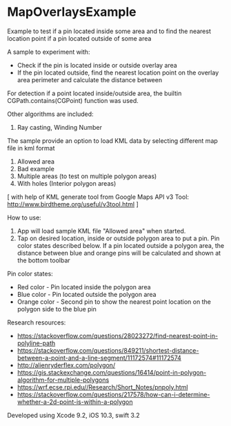 # MapOverlaysExample
Example to test if a pin located inside some area and to find the nearest location point if a pin located outside of some area

A sample to experiment with:
- Check if the pin is located inside or outside overlay area
- If the pin located outside, find the nearest location point on the overlay area perimeter and calculate the distance between

For detection if a point located inside/outside area, the builtin  CGPath.contains(CGPoint) function was used.

Other algorithms  are included:
1. Ray casting, Winding Number

The sample provide an option to load KML data by selecting different map file in kml format
1. Allowed area
2. Bad example
3. Multiple areas (to test on multiple polygon areas)
4. With holes (Interior polygon areas)


[ with help of KML generate tool from Google Maps API v3 Tool: http://www.birdtheme.org/useful/v3tool.html ]

How to use:
1.  App will load sample KML file "Allowed area" when started.
2. Tap on desired location, inside or outside polygon area to put a pin. Pin color states described below. If a pin located outside a polygon area, the distance between blue and orange pins will be calculated and shown at the bottom toolbar

Pin color states:
- Red color  - Pin located inside the polygon area
- Blue color - Pin located outside the polygon area
- Orange color - Second pin to show the nearest point location on the polygon side to the blue pin

Research resources:
- https://stackoverflow.com/questions/28023272/find-nearest-point-in-polyline-path
- https://stackoverflow.com/questions/849211/shortest-distance-between-a-point-and-a-line-segment/11172574#11172574
- http://alienryderflex.com/polygon/
- https://gis.stackexchange.com/questions/16414/point-in-polygon-algorithm-for-multiple-polygons
- https://wrf.ecse.rpi.edu//Research/Short_Notes/pnpoly.html
- https://stackoverflow.com/questions/217578/how-can-i-determine-whether-a-2d-point-is-within-a-polygon

Developed using Xcode 9.2, iOS 10.3, swift 3.2
